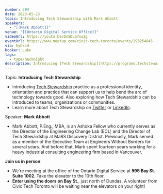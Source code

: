 ```yaml
---
number: 394
date: 2023-05-23
topic: Introducing Tech Stewardship with Mark Abbott
speakers:
  - "[[Mark Abbott]]"
venue: "[[Ontario Digital Service Office]]"
videoUrl: https://youtu.be/DsSDLa7ss2g
eventUrl: https://www.meetup.com/civic-tech-toronto/events/293254845
via: hybrid
booker: Luke
tags:
  - type/hacknight
description: Introducing [Tech Stewardship](https://programs.techstewardship.com/) practice as a professional identity, orientation and practice that can support us to help bend the arc of technology towards good. Also exploring how Tech Stewardship can be introduced to teams, organizations or communities.  Learn more about Tech Stewardship on [Twitter](https://twitter.com/TechStewardship) or [LinkedIn](https://www.linkedin.com/company/77082193/).
---
```

Topic: **Introducing Tech Stewardship**

* Introducing [Tech Stewardship](https://programs.techstewardship.com/) practice as a professional identity, orientation and practice that can support us to help bend the arc of technology towards good. Also exploring how Tech Stewardship can be introduced to teams, organizations or communities.
* Learn more about Tech Stewardship on [Twitter](https://twitter.com/TechStewardship) or [LinkedIn](https://www.linkedin.com/company/77082193/).

Speaker: **Mark Abbott**

* Mark Abbott, P.Eng., MBA, is an Ashoka Fellow who currently serves as the Director of the Engineering Change Lab (ECL) and the Director of Tech Stewardship at MaRS Discovery District. Previously, Mark served as a member of the Executive Team at Engineers Without Borders for several years. And before that, Mark spent fourteen years working for a heavy industrial consulting engineering firm based in Vancouver.

**Join us in person**:

* We're meeting at the office of the Ontario Digital Service at **595 Bay St. Suite 1002**. Take the elevator to the 10th floor.
* **Enter using the doors on Bay St.**, just north of Dundas. A volunteer from Civic Tech Toronto will be waiting near the elevators on your right!
